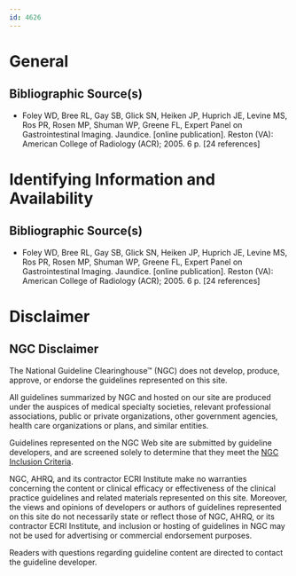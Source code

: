 ```yaml
---
id: 4626
---
```


# General

## Bibliographic Source(s)

- Foley WD, Bree RL, Gay SB, Glick SN, Heiken JP, Huprich JE, Levine MS, Ros PR, Rosen MP, Shuman WP, Greene FL, Expert Panel on Gastrointestinal Imaging. Jaundice. [online publication]. Reston (VA): American College of Radiology (ACR); 2005. 6 p. [24 references]

# Identifying Information and Availability

## Bibliographic Source(s)

- Foley WD, Bree RL, Gay SB, Glick SN, Heiken JP, Huprich JE, Levine MS, Ros PR, Rosen MP, Shuman WP, Greene FL, Expert Panel on Gastrointestinal Imaging. Jaundice. [online publication]. Reston (VA): American College of Radiology (ACR); 2005. 6 p. [24 references]

# Disclaimer

## NGC Disclaimer

The National Guideline Clearinghouse™ (NGC) does not develop, produce, approve, or endorse the guidelines represented on this site.

All guidelines summarized by NGC and hosted on our site are produced under the auspices of medical specialty societies, relevant professional associations, public or private organizations, other government agencies, health care organizations or plans, and similar entities.

Guidelines represented on the NGC Web site are submitted by guideline developers, and are screened solely to determine that they meet the [NGC Inclusion Criteria](/help-and-about/summaries/inclusion-criteria).

NGC, AHRQ, and its contractor ECRI Institute make no warranties concerning the content or clinical efficacy or effectiveness of the clinical practice guidelines and related materials represented on this site. Moreover, the views and opinions of developers or authors of guidelines represented on this site do not necessarily state or reflect those of NGC, AHRQ, or its contractor ECRI Institute, and inclusion or hosting of guidelines in NGC may not be used for advertising or commercial endorsement purposes.

Readers with questions regarding guideline content are directed to contact the guideline developer.

